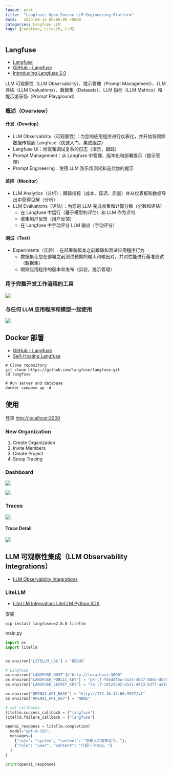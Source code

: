 ```yaml
---
layout: post
title:  "Langfuse: Open Source LLM Engineering Platform"
date:   2024-09-14 08:00:00 +0800
categories: Langfuse LLM
tags: [Langfuse, LiteLLM, LLM]
---
```


## Langfuse
- [Langfuse](https://langfuse.com/)
- [GitHub - Langfuse](https://github.com/langfuse/langfuse)
- [Introducing Langfuse 2.0](https://langfuse.com/guides/videos/introducing-langfuse-2.0)

LLM 可观察性（LLM Observability）、提示管理（Prompt Management）、LLM 评估（LLM Evaluations）、数据集（Datasets）、LLM 指标（LLM Metrics）和提示游乐场（Prompt Playground）

### 概述（Overview）
#### 开发（Develop）
- LLM Observability（可观察性）：为您的应用程序进行仪表化，并开始将跟踪数据传输到 Langfuse（快速入门，集成跟踪）
- Langfuse UI：检查和调试复杂的日志（演示，跟踪）
- Prompt Management：从 Langfuse 中管理、版本化和部署提示（提示管理）
- Prompt Engineering：使用 LLM 游乐场测试和迭代您的提示

#### 监控（Monitor）
- LLM Analytics（分析）：跟踪指标（成本、延迟、质量）并从仪表板和数据导出中获得见解（分析）
- LLM Evaluations（评估）：为您的 LLM 完成收集和计算分数（分数和评估）
  - 在 Langfuse 中运行（基于模型的评估）和 LLM 作为评判
  - 收集用户反馈（用户反馈）
  - 在 Langfuse 中手动评分 LLM 输出（手动评分）

#### 测试（Test）
- Experiments（实验）：在部署新版本之前跟踪和测试应用程序行为
  - 数据集让您在部署之前测试预期的输入和输出对，并对性能进行基准测试（数据集）
  - 跟踪应用程序的版本和发布（实验，提示管理）

### 用于完整开发工作流程的工具

![](/images/2024/Langfuse/Tools-for-the-full-development-workflow.png)

### 与任何 LLM 应用程序和模型一起使用

![](/images/2024/Langfuse/Works-with-any-LLM-app-and-model.png)

## Docker 部署
- [GitHub - Langfuse](https://github.com/langfuse/langfuse)
- [Self-Hosting Langfuse](https://langfuse.com/docs/deployment/self-host)

```shell
# Clone repository
git clone https://github.com/langfuse/langfuse.git
cd langfuse

# Run server and database
docker compose up -d
```


## 使用
登录 [http://localhost:3000](http://localhost:3000)

### New Organization
1. Create Organization
2. Invite Members
3. Create Project
4. Setup Tracing

### Dashboard

![](/images/2024/Langfuse/Langfuse-Dashboard1.png)

![](/images/2024/Langfuse/Langfuse-Dashboard2.png)

### Traces

![](/images/2024/Langfuse/Langfuse-Traces.png)

#### Trace Detail

![](/images/2024/Langfuse/Langfuse-Trace-Detail.png)


## LLM 可观察性集成（LLM Observability Integrations）
- [LLM Observability Integrations](https://github.com/langfuse/langfuse?tab=readme-ov-file#llm-observability-integrations)

### LiteLLM
- [LiteLLM Integration: LiteLLM Python SDK](https://langfuse.com/docs/integrations/litellm/tracing#3-litellm-python-sdk)

安装
```shell
pip install langfuse>=2.0.0 litellm
```

main.py
```python
import os
import litellm


os.environ['LITELLM_LOG'] = 'DEBUG'

# Langfuse
os.environ["LANGFUSE_HOST"]="http://localhost:3000"
os.environ["LANGFUSE_PUBLIC_KEY"] = "pk-lf-fd5d8fba-5134-4037-884d-d6780894a65a"
os.environ["LANGFUSE_SECRET_KEY"] = "sk-lf-10122a92-da11-4423-b3f7-ad10e5f268fc"

os.environ["OPENAI_API_BASE"] = "http://172.16.33.66:9997/v1"
os.environ["OPENAI_API_KEY"] = "NONE"

# set callbacks
litellm.success_callback = ["langfuse"]
litellm.failure_callback = ["langfuse"]

openai_response = litellm.completion(
  model="gpt-4-32k",
  messages=[
    {"role": "system", "content": "您是人工智能助手。"}, 
    {"role": "user", "content": "介绍一下自己。"}
  ]
)

print(openai_response)
```
